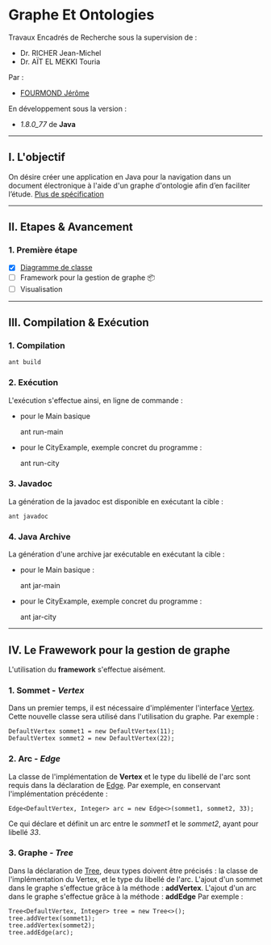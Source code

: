 # Graphe Et Ontologies

Travaux Encadrés de Recherche sous la supervision de :
* Dr. RICHER Jean-Michel
* Dr. AÏT EL MEKKI Touria

Par :
* [FOURMOND Jérôme](https://github.com/jfourmond)

En développement sous la version :
- *1.8.0_77* de **Java**

---

## I. L'objectif

On désire créer une application en Java pour la navigation dans un document électronique à l'aide d'un graphe d'ontologie afin d’en faciliter l’étude.
[Plus de spécification](https://github.com/jfourmond/Graphe-Et-Ontologies/blob/master/B-ontologie.pdf)

---

## II. Etapes & Avancement

### 1. Première étape

- [x] [Diagramme de classe](https://github.com/jfourmond/Graphe-Et-Ontologies/blob/master/class_diagram)
- [ ] Framework pour la gestion de graphe :package: 
- [ ] Visualisation

---

## III. Compilation & Exécution

### 1. Compilation

	ant build
	
### 2. Exécution

L'exécution s'effectue ainsi, en ligne de commande :
- pour le Main basique

	ant run-main

- pour le CityExample, exemple concret du programme :
	
	ant run-city
	
### 3. Javadoc

La génération de la javadoc est disponible en exécutant la cible :

	ant javadoc

### 4. Java Archive

La génération d'une archive jar exécutable en exécutant la cible :
- pour le Main basique :

	ant jar-main
	
- pour le CityExample, exemple concret du programme :

	ant jar-city

---

## IV. Le Frawework pour la gestion de graphe

L'utilisation du **framework** s'effectue aisément.

### 1. Sommet - *Vertex*
Dans un premier temps, il est nécessaire d'implémenter l'interface [Vertex](https://github.com/jfourmond/Graphe-Et-Ontologies/blob/master/Graphe-Et-Ontologies/src/fr/fourmond/jerome/framework/Vertex.java).
Cette nouvelle classe sera utilisé dans l'utilisation du graphe.
Par exemple :

	DefaultVertex sommet1 = new DefaultVertex(11);
	DefaultVertex sommet2 = new DefaultVertex(22);

### 2. Arc - *Edge*
La classe de l'implémentation de **Vertex** et le type du libellé de l'arc sont requis dans la déclaration de [Edge](https://github.com/jfourmond/Graphe-Et-Ontologies/blob/master/Graphe-Et-Ontologies/src/fr/fourmond/jerome/framework/Edge.java).
Par exemple, en conservant l'implémentation précédente :

	Edge<DefaultVertex, Integer> arc = new Edge<>(sommet1, sommet2, 33);
	
Ce qui déclare et définit un arc entre le *sommet1* et le *sommet2*, ayant pour libellé *33*.

### 3. Graphe - *Tree*
Dans la déclaration de [Tree](https://github.com/jfourmond/Graphe-Et-Ontologies/blob/master/Graphe-Et-Ontologies/src/fr/fourmond/jerome/framework/Tree.java), deux types doivent être précisés : la classe de l'implémentation du Vertex, et le type du libellé de l'arc.
L'ajout d'un sommet dans le graphe s'effectue grâce à la méthode : **addVertex**.
L'ajout d'un arc dans le graphe s'effectue grâce à la méthode : **addEdge**
Par exemple :

	Tree<DefaultVertex, Integer> tree = new Tree<>();
	tree.addVertex(sommet1);
	tree.addVertex(sommet2);
	tree.addEdge(arc);